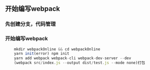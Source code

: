 ## 开始编写webpack
### 先创建分支，代码管理
### 开始编写webpack
```javascript
    mkdir webpackOnline && cd webpackOnline
    yarn init(error) npm init
    yarn add webpack webpack-cli webpack-dev-server --dev
    (webpack src/index.js --output dist/test.js --mode none)打包
    
```
